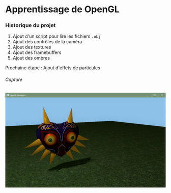 # Apprentissage de OpenGL

### Historique du projet

1. Ajout d'un script pour lire les fichiers `.obj`
2. Ajout des contrôles de la caméra
3. Ajout des textures
4. Ajout des framebuffers
5. Ajout des ombres

Prochaine étape : Ajout d'effets de particules

###### Capture

![Capture](/images/screenshot.png)
